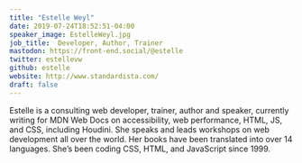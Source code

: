 ```yaml
---
title: "Estelle Weyl"
date: 2019-07-24T18:52:51-04:00
speaker_image: EstelleWeyl.jpg
job_title:  Developer, Author, Trainer
mastodon: https://front-end.social/@estelle
twitter: estellevw
github: estelle
website: http://www.standardista.com/
draft: false
---
```


Estelle is a consulting web developer, trainer, author and speaker, currently writing for MDN Web Docs on accessibility, web performance, HTML, JS, and CSS, including Houdini. She speaks and leads workshops on web development all over the world. Her books have been translated into over 14 languages. She’s been coding CSS, HTML, and JavaScript since 1999.